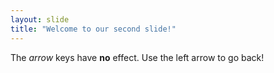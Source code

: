 ```yaml
---
layout: slide
title: "Welcome to our second slide!"
---
```

The *arrow* keys have **no** effect.
Use the left arrow to go back!
